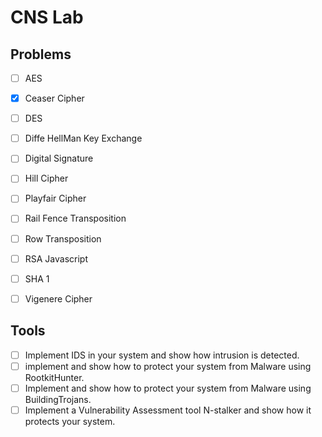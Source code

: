 # CNS Lab

## Problems

- [ ] AES
- [x] Ceaser Cipher
- [ ] DES
- [ ] Diffe HellMan Key Exchange
- [ ] Digital Signature
- [ ] Hill Cipher
- [ ] Playfair Cipher
- [ ] Rail Fence Transposition
- [ ] Row Transposition
- [ ] RSA Javascript
- [ ] SHA 1
- [ ] Vigenere Cipher


## Tools

- [ ] Implement IDS in your system and show how intrusion is detected.
- [ ] implement and show how to protect your system from Malware using RootkitHunter.
- [ ] Implement and show how to protect your system from Malware using BuildingTrojans.
- [ ] Implement a Vulnerability Assessment tool N-stalker and show how it protects your system.
